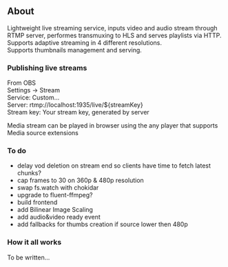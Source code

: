 ## About

Lightweight live streaming service, inputs video and audio stream through RTMP server, performes transmuxing to HLS and serves playlists via HTTP.<br>
Supports adaptive streaming in 4 different resolutions.<br>
Supports thumbnails management and serving.<br>

### Publishing live streams

From OBS<br>
Settings -> Stream<br>
Service: Custom...<br>
Server: rtmp://localhost:1935/live/${streamKey}<br>
Stream key: Your stream key, generated by server<br>

Media stream can be played in browser using the any player that supports Media source extensions

### To do

- delay vod deletion on stream end so clients have time to fetch latest chunks?
- cap frames to 30 on 360p & 480p resolution
- swap fs.watch with chokidar
- upgrade to fluent-ffmpeg?
- build frontend
- add Bilinear Image Scaling
- add audio&video ready event
- add fallbacks for thumbs creation if source lower then 480p

### How it all works

To be written...

